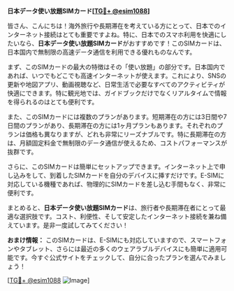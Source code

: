 **日本データ使い放題SIMカード[[TG💪+ @esim1088](https://t.me/s/esim1088)]**

皆さん、こんにちは！海外旅行や長期滞在を考えている方にとって、日本でのインターネット接続はとても重要ですよね。特に、日本でのスマホ利用を快適にしたいなら、**日本データ使い放題SIMカード**がおすすめです！このSIMカードは、日本国内で無制限の高速データ通信を利用できる優れものなんです。

まず、このSIMカードの最大の特徴はその「使い放題」の部分です。日本国内であれば、いつでもどこでも高速インターネットが使えます。これにより、SNSの更新や地図アプリ、動画視聴など、日常生活で必要なすべてのアクティビティが快適にできます。特に観光地では、ガイドブックだけでなくリアルタイムで情報を得られるのはとても便利です。

また、このSIMカードには複数のプランがあります。短期滞在の方には3日間や7日間のプランがあり、長期滞在の方には1ヶ月プランもあります。それぞれのプランは価格も異なりますが、どれも非常にリーズナブルです。特に長期滞在の方は、月額固定料金で無制限のデータ通信が使えるため、コストパフォーマンスが抜群です。

さらに、このSIMカードは簡単にセットアップできます。インターネット上で申し込みをして、到着したSIMカードを自分のデバイスに挿すだけです。E-SIMに対応している機種であれば、物理的にSIMカードを差し込む手間もなく、非常に便利です。

まとめると、**日本データ使い放題SIMカード**は、旅行者や長期滞在者にとって最適な選択肢です。コスト、利便性、そして安定したインターネット接続を兼ね備えています。是非一度試してみてください！

**おまけ情報：** このSIMカードは、E-SIMにも対応していますので、スマートフォンやタブレット、さらには最近の多くのウェアラブルデバイスにも簡単に適用可能です。今すぐ公式サイトをチェックして、自分に合ったプランを選んでみましょう！

[[TG💪+ @esim1088](https://t.me/s/esim1088) ![Image](https://i.postimg.cc/Y0z9fWf4/image.png)]